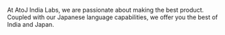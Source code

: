  At AtoJ India Labs, we are passionate about making the best product. Coupled with our Japanese language capabilities, we offer you the best of India and Japan. 
    